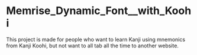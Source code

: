 # Memrise_Dynamic_Font__with_Koohi
This  project is made for people who want to learn Kanji using mnemonics from Kanji Koohi, but not want to all tab all the time to another website. 
